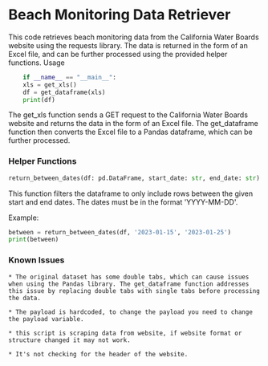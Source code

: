 # Beach Monitoring Data Retriever

This code retrieves beach monitoring data from the California Water Boards website using the requests library. The data is returned in the form of an Excel file, and can be further processed using the provided helper functions.
Usage

```python
    if __name__ == "__main__":
    xls = get_xls() 
    df = get_dataframe(xls)
    print(df)
```

The get_xls function sends a GET request to the California Water Boards website and returns the data in the form of an Excel file. The get_dataframe function then converts the Excel file to a Pandas dataframe, which can be further processed.
### Helper Functions
```python
return_between_dates(df: pd.DataFrame, start_date: str, end_date: str)
```

This function filters the dataframe to only include rows between the given start and end dates. The dates must be in the format 'YYYY-MM-DD'.

Example:
```python
between = return_between_dates(df, '2023-01-15', '2023-01-25')
print(between)
```

### Known Issues

    * The original dataset has some double tabs, which can cause issues when using the Pandas library. The get_dataframe function addresses this issue by replacing double tabs with single tabs before processing the data.

    * The payload is hardcoded, to change the payload you need to change the payload variable.

    * this script is scraping data from website, if website format or structure changed it may not work.

    * It's not checking for the header of the website.
